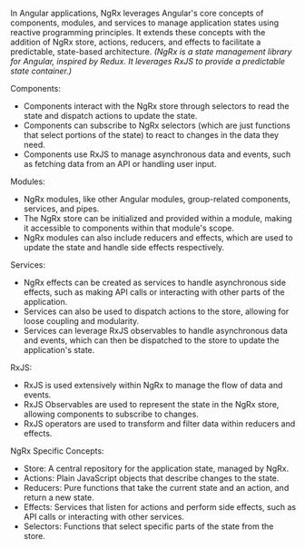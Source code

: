 
In Angular applications, NgRx leverages Angular's core concepts of components, modules, and services to manage application states using reactive programming principles. It extends these concepts with the addition of NgRx store, actions, reducers, and effects to facilitate a predictable, state-based architecture.   *(NgRx is a state management library for Angular, inspired by Redux. It leverages RxJS to provide a predictable state container.)*


Components: 
- Components interact with the NgRx store through selectors to read the state and dispatch actions to update the state. 
- Components can subscribe to NgRx selectors (which are just functions that select portions of the state) to react to changes in the data they need.   
- Components use RxJS to manage asynchronous data and events, such as fetching data from an API or handling user input.   


Modules: 
- NgRx modules, like other Angular modules, group-related components, services, and pipes.   
- The NgRx store can be initialized and provided within a module, making it accessible to components within that module's scope.  
- NgRx modules can also include reducers and effects, which are used to update the state and handle side effects respectively.   


Services: 
- NgRx effects can be created as services to handle asynchronous side effects, such as making API calls or interacting with other parts of the application.   
- Services can also be used to dispatch actions to the store, allowing for loose coupling and modularity. 
- Services can leverage RxJS observables to handle asynchronous data and events, which can then be dispatched to the store to update the application's state.   


RxJS: 
- RxJS is used extensively within NgRx to manage the flow of data and events.   
- RxJS Observables are used to represent the state in the NgRx store, allowing components to subscribe to changes.   
- RxJS operators are used to transform and filter data within reducers and effects.  


NgRx Specific Concepts: 
- Store: A central repository for the application state, managed by NgRx.   
- Actions: Plain JavaScript objects that describe changes to the state.   
- Reducers: Pure functions that take the current state and an action, and return a new state.  
- Effects: Services that listen for actions and perform side effects, such as API calls or interacting with other services.  
- Selectors: Functions that select specific parts of the state from the store.  

